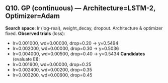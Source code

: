 ## Q10. GP (continuous) — Architecture=LSTM-2, Optimizer=Adam
**Search space**: lr (log-real), weight_decay, dropout. Architecture & optimizer fixed.
**Observed trials** (loss):
- lr=0.001000, wd=0.00000, drop=0.20 → y=0.5494
- lr=0.002000, wd=0.00000, drop=0.30 → y=0.5036
- lr=0.004000, wd=0.00500, drop=0.40 → y=0.5434
**Candidates** (evaluate EI):
- lr=0.001600, wd=0.00000, drop=0.25
- lr=0.002400, wd=0.00200, drop=0.35
- lr=0.003200, wd=0.00600, drop=0.45